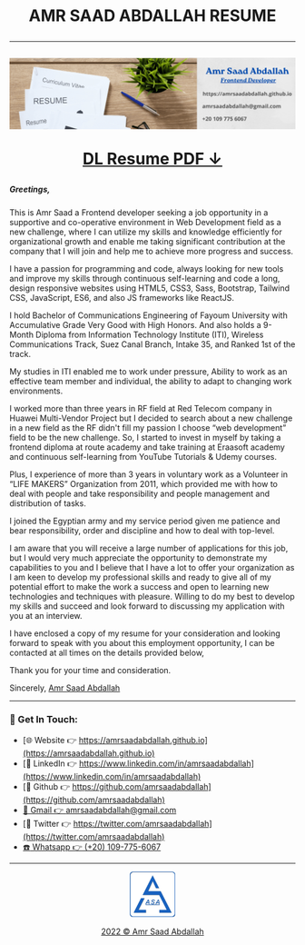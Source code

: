 <h1 align="center">  AMR SAAD ABDALLAH RESUME </p>

---

<a href="https://github.com/amrsaadabdallah/resume/blob/main/Amr-Saad-Abdallah-Resume.pdf" target="_blank">
<img src="./info/ASA-Resume-Banner.png" alt="Amr Saad Github Banner" />
<p> DL Resume PDF &darr;</p>
</a>

##### Greetings,

This is Amr Saad a Frontend developer seeking a job opportunity in a supportive and co-operative environment in Web Development field as a new challenge, where I can utilize my skills and knowledge efficiently for organizational growth and enable me taking significant contribution at the company that I will join and help me to achieve more progress and success.

I have a passion for programming and code, always looking for new tools and improve my skills through continuous self-learning and code a long, design responsive websites using HTML5, CSS3, Sass, Bootstrap, Tailwind CSS, JavaScript, ES6, and also JS frameworks like ReactJS.

I hold Bachelor of Communications Engineering of Fayoum University with Accumulative Grade Very Good with High Honors. And also holds a 9-Month Diploma from Information Technology Institute (ITI), Wireless Communications Track, Suez Canal Branch, Intake 35, and Ranked 1st of the track.

My studies in ITI enabled me to work under pressure, Ability to work as an effective team member and individual, the ability to adapt to changing work environments.

I worked more than three years in RF field at Red Telecom company in Huawei Multi-Vendor Project but I decided to search about a new challenge in a new field as the RF didn't fill my passion I choose “web development” field to be the new challenge. So, I started to invest in myself by taking a frontend diploma at route academy and take training at Eraasoft academy and continuous self-learning from YouTube Tutorials & Udemy courses.

Plus, I experience of more than 3 years in voluntary work as a Volunteer in “LIFE MAKERS” Organization from 2011, which provided me with how to deal with people and take responsibility and people management and distribution of tasks.

I joined the Egyptian army and my service period given me patience and bear responsibility, order and discipline and how to deal with top-level.

I am aware that you will receive a large number of applications for this job, but I would very much appreciate the opportunity to demonstrate my capabilities to you and I believe that I have a lot to offer your organization as I am keen to develop my professional skills and ready to give all of my potential effort to make the work a success and open to learning new technologies and techniques with pleasure. Willing to do my best to develop my skills and succeed and look forward to discussing my application with you at an interview.

I have enclosed a copy of my resume for your consideration and looking forward to speak with you about this employment opportunity, I can be contacted at all times on the details provided below,

Thank you for your time and consideration.

Sincerely,
[Amr Saad Abdallah](https://amrsaadabdallah.github.io)


---
### 👋 Get In Touch:

- [🌐 Website 👉 https://amrsaadabdallah.github.io](https://amrsaadabdallah.github.io)
- [👔 LinkedIn 👉 https://www.linkedin.com/in/amrsaadabdallah](https://www.linkedin.com/in/amrsaadabdallah)
- [🌟 Github 👉 https://github.com/amrsaadabdallah](https://github.com/amrsaadabdallah)
- [📧 Gmail 👉 amrsaadabdallah@gmail.com](mailto:amrsaadabdallah@gmail.com)
- [🐤 Twitter 👉 https://twitter.com/amrsaadabdallah](https://twitter.com/amrsaadabdallah)
- [:phone: Whatsapp 👉 (+20) 109-775-6067](https://api.whatsapp.com/send/?phone=%2B2001097756067&text&type=phone_number&app_absent=0)

---

<div align="center">
<a target="_blank" href="https://amrsaadabdallah.github.io">
<img  src="./info/favicon-512.png" alt="asa logo" width="80px">
<p style="margin-bottom:0"> 2022 &copy; Amr Saad Abdallah </p>
</a>
</div>

